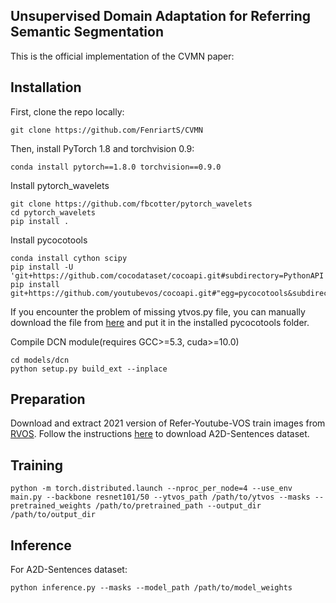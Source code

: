 ## Unsupervised Domain Adaptation for Referring Semantic Segmentation

This is the official implementation of the CVMN paper:


## Installation
First, clone the repo locally:
```
git clone https://github.com/FenriartS/CVMN
```
Then, install PyTorch 1.8 and torchvision 0.9:
```
conda install pytorch==1.8.0 torchvision==0.9.0
```
Install pytorch_wavelets
```
git clone https://github.com/fbcotter/pytorch_wavelets
cd pytorch_wavelets
pip install .
```
Install pycocotools
```
conda install cython scipy
pip install -U 'git+https://github.com/cocodataset/cocoapi.git#subdirectory=PythonAPI'
pip install git+https://github.com/youtubevos/cocoapi.git#"egg=pycocotools&subdirectory=PythonAPI"
```
If you encounter the problem of missing ytvos.py file, you can manually download the file from [here](https://github.com/youtubevos/cocoapi/tree/master/PythonAPI/pycocotools) and put it in the installed pycocotools folder.

Compile DCN module(requires GCC>=5.3, cuda>=10.0)
```
cd models/dcn
python setup.py build_ext --inplace
```

## Preparation
Download and extract 2021 version of Refer-Youtube-VOS train images from [RVOS](https://youtube-vos.org/dataset/rvos/). 
Follow the instructions [here](https://kgavrilyuk.github.io/publication/actor_action/) to download A2D-Sentences dataset.


## Training

```
python -m torch.distributed.launch --nproc_per_node=4 --use_env main.py --backbone resnet101/50 --ytvos_path /path/to/ytvos --masks --pretrained_weights /path/to/pretrained_path --output_dir /path/to/output_dir
```

## Inference

For A2D-Sentences dataset:
```
python inference.py --masks --model_path /path/to/model_weights
```



